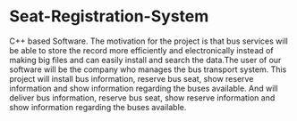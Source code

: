 # Seat-Registration-System
C++ based Software.
The motivation for the project is that bus services will be able to store the record more efficiently and electronically instead of making big files and can easily install and search the data.The user of our software will be the company who manages the bus transport system. 
This project will install bus information, reserve bus seat, show reserve information and show information regarding the buses available. And will deliver bus information, reserve bus seat, show reserve information and show information regarding the buses available.
